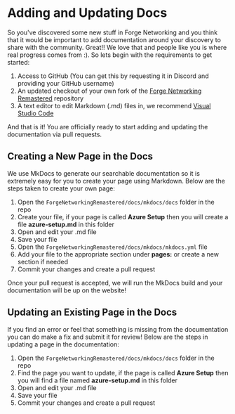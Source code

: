 # Adding and Updating Docs

So you've discovered some new stuff in Forge Networking and you think that it would be important to add documentation around your discovery to share with the community. Great!! We love that and people like you is where real progress comes from :\). So lets begin with the requirements to get started:

1. Access to GitHub \(You can get this by requesting it in Discord and providing your GitHub username\)
2. An updated checkout of your own fork of the [Forge Networking Remastered](https://github.com/BeardedManStudios/ForgeNetworkingRemastered) repository
3. A text editor to edit Markdown \(.md\) files in, we recommend [Visual Studio Code](https://code.visualstudio.com/)

And that is it! You are officially ready to start adding and updating the documentation via pull requests.

## Creating a New Page in the Docs

We use MkDocs to generate our searchable documentation so it is extremely easy for you to create your page using Markdown. Below are the steps taken to create your own page:

1. Open the `ForgeNetworkingRemastered/docs/mkdocs/docs` folder in the repo
2. Create your file, if your page is called **Azure Setup** then you will create a file **azure-setup.md** in this folder
3. Open and edit your .md file
4. Save your file
5. Open the `ForgeNetworkingRemastered/docs/mkdocs/mkdocs.yml` file
6. Add your file to the appropriate section under **pages:** or create a new section if needed
7. Commit your changes and create a pull request

Once your pull request is accepted, we will run the MkDocs build and your documentation will be up on the website!

## Updating an Existing Page in the Docs

If you find an error or feel that something is missing from the documentation you can do make a fix and submit it for review! Below are the steps in updating a page in the documentation:

1. Open the `ForgeNetworkingRemastered/docs/mkdocs/docs` folder in the repo
2. Find the page you want to update, if the page is called **Azure Setup** then you will find a file named **azure-setup.md** in this folder
3. Open and edit your .md file
4. Save your file
5. Commit your changes and create a pull request

